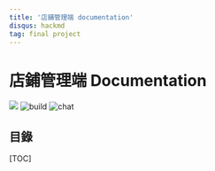 ```yaml
---
title: '店鋪管理端 documentation'
disqus: hackmd
tag: final project
---
```


店鋪管理端 Documentation
===
![](https://img.shields.io/github/downloads/atom/atom/total.svg)
![build](https://img.shields.io/appveyor/ci/:user/:repo.svg)
![chat](https://img.shields.io/discord/532568788911128587.svg)

## 目錄

[TOC]

# 